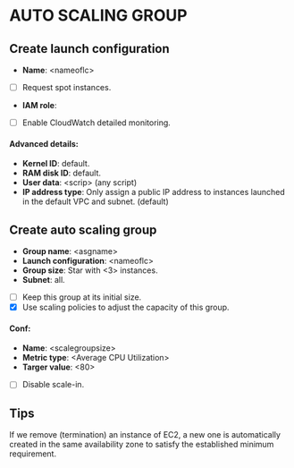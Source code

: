 # AUTO SCALING GROUP
## Create launch configuration

- **Name**: \<nameoflc\>
- [ ] Request spot instances.
- **IAM role**: <anyrole>
- [ ] Enable CloudWatch detailed monitoring.

#### Advanced details:

- **Kernel ID**: default.
- **RAM disk ID**: default.
- **User data**: \<scrip\> (any script)
- **IP address type**: Only assign a public IP address to instances launched in the default VPC and subnet. (default)

## Create auto scaling group

- **Group name**: \<asgname\>
- **Launch configuration**: \<nameoflc\>
- **Group size**: Star with \<3\> instances.
- **Subnet**: all.
- [ ] Keep this group at its initial size.
- [x] Use scaling policies to adjust the capacity of this group.

#### Conf:

- **Name**: \<scalegroupsize\>
- **Metric type**: \<Average CPU Utilization\>
- **Targer value**: \<80\>
- [ ] Disable scale-in.

## Tips

If we remove (termination) an instance of EC2, a new one is automatically created in the same availability zone to satisfy the established minimum requirement.